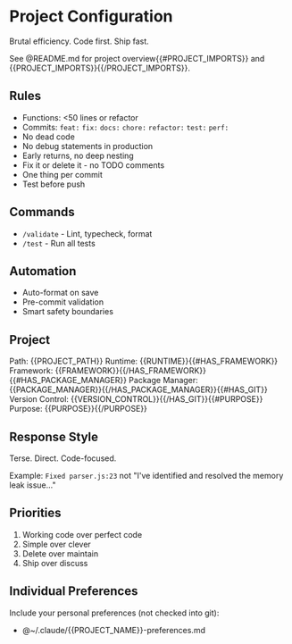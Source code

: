# Project Configuration

Brutal efficiency. Code first. Ship fast.

See @README.md for project overview{{#PROJECT_IMPORTS}} and {{PROJECT_IMPORTS}}{{/PROJECT_IMPORTS}}.

## Rules

- Functions: <50 lines or refactor
- Commits: `feat:` `fix:` `docs:` `chore:` `refactor:` `test:` `perf:`
- No dead code
- No debug statements in production
- Early returns, no deep nesting
- Fix it or delete it - no TODO comments
- One thing per commit
- Test before push

## Commands

- `/validate` - Lint, typecheck, format
- `/test` - Run all tests

## Automation

- Auto-format on save
- Pre-commit validation
- Smart safety boundaries

## Project

Path: {{PROJECT_PATH}}
Runtime: {{RUNTIME}}{{#HAS_FRAMEWORK}}
Framework: {{FRAMEWORK}}{{/HAS_FRAMEWORK}}{{#HAS_PACKAGE_MANAGER}}
Package Manager: {{PACKAGE_MANAGER}}{{/HAS_PACKAGE_MANAGER}}{{#HAS_GIT}}
Version Control: {{VERSION_CONTROL}}{{/HAS_GIT}}{{#PURPOSE}}
Purpose: {{PURPOSE}}{{/PURPOSE}}

## Response Style

Terse. Direct. Code-focused.

Example: `Fixed parser.js:23` not "I've identified and resolved the memory leak issue..."

## Priorities

1. Working code over perfect code
2. Simple over clever
3. Delete over maintain
4. Ship over discuss

## Individual Preferences

Include your personal preferences (not checked into git):

- @~/.claude/{{PROJECT_NAME}}-preferences.md
